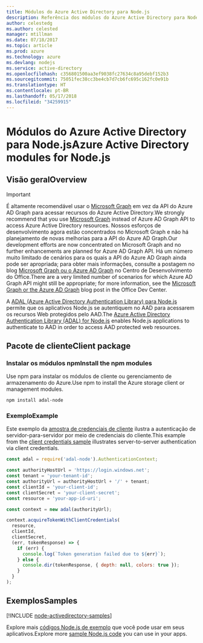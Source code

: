 ```yaml
---
title: Módulos do Azure Active Directory para Node.js
description: Referência dos módulos do Azure Active Directory para Node.js
author: celestedg
ms.author: celested
manager: mtillman
ms.date: 07/18/2017
ms.topic: article
ms.prod: azure
ms.technology: azure
ms.devlang: nodejs
ms.service: active-directory
ms.openlocfilehash: c356801500aa3ef9038fc27634c8a95debf152b3
ms.sourcegitcommit: 75051fec38cc3be4cb7d7cb6fc695c162fc0e91b
ms.translationtype: HT
ms.contentlocale: pt-BR
ms.lasthandoff: 05/17/2018
ms.locfileid: "34259915"
---
```

# <a name="azure-active-directory-modules-for-nodejs"></a><span data-ttu-id="79bef-103">Módulos do Azure Active Directory para Node.js</span><span class="sxs-lookup"><span data-stu-id="79bef-103">Azure Active Directory modules for Node.js</span></span>

## <a name="overview"></a><span data-ttu-id="79bef-104">Visão geral</span><span class="sxs-lookup"><span data-stu-id="79bef-104">Overview</span></span>

> [!IMPORTANT]
> <span data-ttu-id="79bef-105">É altamente recomendável usar o [Microsoft Graph](https://graph.microsoft.io/) em vez da API do Azure AD Graph para acessar recursos do Azure Active Directory.</span><span class="sxs-lookup"><span data-stu-id="79bef-105">We strongly recommend that you use [Microsoft Graph](https://graph.microsoft.io/) instead of Azure AD Graph API to access Azure Active Directory resources.</span></span> <span data-ttu-id="79bef-106">Nossos esforços de desenvolvimento agora estão concentrados no Microsoft Graph e não há planejamento de novas melhorias para a API do Azure AD Graph.</span><span class="sxs-lookup"><span data-stu-id="79bef-106">Our development efforts are now concentrated on Microsoft Graph and no further enhancements are planned for Azure AD Graph API.</span></span> <span data-ttu-id="79bef-107">Há um número muito limitado de cenários para os quais a API do Azure AD Graph ainda pode ser apropriada; para obter mais informações, consulte a postagem no blog [Microsoft Graph ou o Azure AD Graph](https://dev.office.com/blogs/microsoft-graph-or-azure-ad-graph) no Centro de Desenvolvimento do Office.</span><span class="sxs-lookup"><span data-stu-id="79bef-107">There are a very limited number of scenarios for which Azure AD Graph API might still be appropriate; for more information, see the [Microsoft Graph or the Azure AD Graph](https://dev.office.com/blogs/microsoft-graph-or-azure-ad-graph) blog post in the Office Dev Center.</span></span>

<span data-ttu-id="79bef-108">A [ADAL (Azure Active Directory Authentication Library) para Node.js](https://www.npmjs.com/package/adal-node) permite que os aplicativos Node.js se autentiquem no AAD para acessarem os recursos Web protegidos pelo AAD.</span><span class="sxs-lookup"><span data-stu-id="79bef-108">The [Azure Active Directory Authentication Library (ADAL) for Node.js](https://www.npmjs.com/package/adal-node) enables Node.js applications to authenticate to AAD in order to access AAD protected web resources.</span></span>

## <a name="client-package"></a><span data-ttu-id="79bef-109">Pacote de cliente</span><span class="sxs-lookup"><span data-stu-id="79bef-109">Client package</span></span>

### <a name="install-the-npm-modules"></a><span data-ttu-id="79bef-110">Instalar os módulos npm</span><span class="sxs-lookup"><span data-stu-id="79bef-110">Install the npm modules</span></span>

<span data-ttu-id="79bef-111">Use npm para instalar os módulos de cliente ou gerenciamento de armazenamento do Azure.</span><span class="sxs-lookup"><span data-stu-id="79bef-111">Use npm to install the Azure storage client or management modules.</span></span>

```bash
npm install adal-node
```   

### <a name="example"></a><span data-ttu-id="79bef-112">Exemplo</span><span class="sxs-lookup"><span data-stu-id="79bef-112">Example</span></span>

<span data-ttu-id="79bef-113">Este exemplo da [amostra de credenciais de cliente](https://github.com/MSOpenTech/azure-activedirectory-library-for-nodejs/blob/master/sample/client-credentials-sample.js) ilustra a autenticação de servidor-para-servidor por meio de credenciais do cliente.</span><span class="sxs-lookup"><span data-stu-id="79bef-113">This example from the [client credentials sample](https://github.com/MSOpenTech/azure-activedirectory-library-for-nodejs/blob/master/sample/client-credentials-sample.js) illustrates server-to-server authentication via client credentials.</span></span>

```javascript
const adal = require('adal-node').AuthenticationContext;

const authorityHostUrl = 'https://login.windows.net';
const tenant = 'your-tenant-id';
const authorityUrl = authorityHostUrl + '/' + tenant;
const clientId = 'your-client-id';
const clientSecret = 'your-client-secret';
const resource = 'your-app-id-uri';

const context = new adal(authorityUrl);

context.acquireTokenWithClientCredentials(
  resource,
  clientId,
  clientSecret,
  (err, tokenResponse) => {
    if (err) {
      console.log(`Token generation failed due to ${err}`);
    } else {
      console.dir(tokenResponse, { depth: null, colors: true });
    }
  }
);
```

## <a name="samples"></a><span data-ttu-id="79bef-114">Exemplos</span><span class="sxs-lookup"><span data-stu-id="79bef-114">Samples</span></span>

[!INCLUDE [node-activedirectory-samples](../docs-ref-conceptual/includes/activedirectory-samples.md)]

<span data-ttu-id="79bef-115">Explore mais [códigos Node.js de exemplo](https://azure.microsoft.com/resources/samples/?platform=nodejs) que você pode usar em seus aplicativos.</span><span class="sxs-lookup"><span data-stu-id="79bef-115">Explore more [sample Node.js code](https://azure.microsoft.com/resources/samples/?platform=nodejs) you can use in your apps.</span></span>

